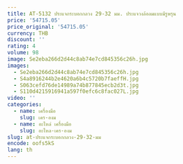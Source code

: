 ```yaml
---
title: AT-5132 ประแจกระบอกกลวง 29-32 มม. ประแจวงล้อลมแบบมีรูพรุน
price: '54715.05'
price_original: '54715.05'
currency: THB
discount: ''
rating: 4
volume: 98
image: Se2eba266d2d44c8ab74e7cd845356c26h.jpg
images:
  - Se2eba266d2d44c8ab74e7cd845356c26h.jpg
  - S4a8916244b2e4620a6b4c5720b7faeffH.jpg
  - S063cefd76de14989a74b877845ecb2d3t.jpg
  - S110d4215916941a597f0efc6c8fac027L.jpg
video: ''
categories:
  - name: เครื่องมือ
    slug: เคร-องม
  - name: อะไหล่ เครื่องมือ
    slug: อะไหล-เคร-องม
slug: at-ประแจกระบอกกลวง-29-32-มม
encode: oofs5kS
lang: th
---
```

  